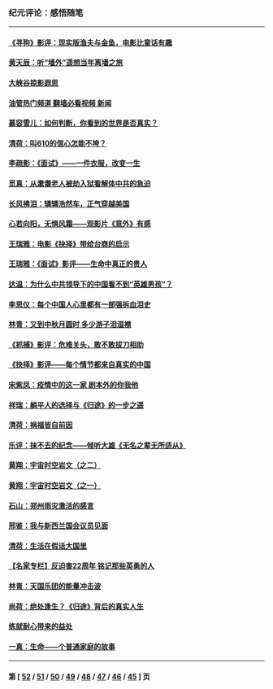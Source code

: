 ### 纪元评论：感悟随笔
---
#### [《寻狗》影评：现实版渔夫与金鱼，电影比童话有趣](../../pages/nsc1035/n13389805.md?11300330) 
#### [黄天辰：听“墙外”遥想当年离墙之旅](../../pages/nsc1035/n13377229.md?11300330) 
#### [大峡谷掠影遐思](../../pages/nsc1035/n13354743.md?11300330) 
#### [油管热门频道 翻墙必看视频 新闻](ok?11300330)
#### [慕容雪儿：如何判断，你看到的世界是否真实？](../../pages/nsc1035/n13332569.md?11300330) 
#### [清荷：叫610的信心怎能不垮？](../../pages/nsc1035/n13304848.md?11300330) 
#### [李疏影：《面试》——一件衣服，改变一生](../../pages/nsc1035/n13292494.md?11300330) 
#### [觅真：从耄耋老人被劫入狱看解体中共的急迫](../../pages/nsc1035/n13284545.md?11300330) 
#### [长风拂泪：辚辚浩然车，正气穿越美国](../../pages/nsc1035/n13284280.md?11300330) 
#### [心若向阳，无惧风霜——观影片《意外》有感](../../pages/nsc1035/n13275318.md?11300330) 
#### [王瑞雅：电影《抉择》带给台商的启示](../../pages/nsc1035/n13274064.md?11300330) 
#### [王瑞雅：《面试》影评——生命中真正的贵人](../../pages/nsc1035/n13260528.md?11300330) 
#### [达温：为什么中共领导下的中国看不到“英雄男孩”？](../../pages/nsc1035/n13257099.md?11300330) 
#### [李思仪：每个中国人心里都有一部强拆血泪史](../../pages/nsc1035/n13249632.md?11300330) 
#### [林青：又到中秋月圆时 多少游子泪湿襟](../../pages/nsc1035/n13245916.md?11300330) 
#### [《抓捕》影评：危难关头，敢不敢拔刀相助](../../pages/nsc1035/n13244251.md?11300330) 
#### [《抉择》影评——每个情节都来自真实的中国](../../pages/nsc1035/n13242564.md?11300330) 
#### [宋紫凤：疫情中的这一家 剧本外的你我他](../../pages/nsc1035/n13242358.md?11300330) 
#### [祥瑞：躺平人的选择与《归途》的一步之遥](../../pages/nsc1035/n13213201.md?11300330) 
#### [清荷：祸福皆自前因](../../pages/nsc1035/n13213177.md?11300330) 
#### [乐评：抹不去的纪念——倾听大雄《无名之辈无所适从》](../../pages/nsc1035/n13163359.md?11300330) 
#### [黄翔：宇宙时空岩文（之二）](../../pages/nsc1035/n13141116.md?11300330) 
#### [黄翔：宇宙时空岩文（之一）](../../pages/nsc1035/n13140355.md?11300330) 
#### [石山：郑州雨灾激活的感言](../../pages/nsc1035/n13135372.md?11300330) 
#### [邢鉴：我与新西兰国会议员见面](../../pages/nsc1035/n13111626.md?11300330) 
#### [清荷：生活在假话大国里](../../pages/nsc1035/n13103916.md?11300330) 
#### [【名家专栏】反迫害22周年 铭记那些英勇的人](../../pages/nsc1035/n13102771.md?11300330) 
#### [林青：天国乐团的能量冲击波](../../pages/nsc1035/n13099634.md?11300330) 
#### [尚荷：绝处逢生？《归途》背后的真实人生](../../pages/nsc1035/n13099470.md?11300330) 
#### [练就耐心带来的益处](../../pages/nsc1035/n13081876.md?11300330) 
#### [一真：生命——个普通家庭的故事](../../pages/nsc1035/n13075782.md?11300330) 

---
#### 第 [ [52](./52.md?11300330) / [51](./51.md?11300330) / [50](./50.md?11300330) / [49](./49.md?11300330) / [48](./48.md?11300330) / [47](./47.md?11300330) / [46](./46.md?11300330) / [45](./45.md?11300330) ] 页
